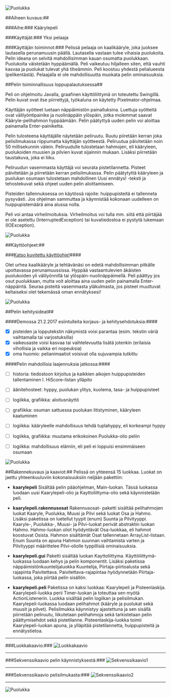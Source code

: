 ![Puolukka](https://github.com/nullkaaryle/kaarylepeli/blob/master/kaarylepeli/src/main/resources/kaarylepelikuvat/puolukka.png)

##Aiheen kuvaus:##

###Aihe:###
Käärylepeli


###Käyttäjät:###
Yksi pelaaja


###Käyttäjän toiminnot:###
Pelissä pelaaja on kaalikääryle, joka juoksee lautasella perunamuusin päällä. Lautasella vastaan tulee vihaisia puolukoita. Pelin ideana on selvitä mahdollisimman kauan osumatta puolukkaan. Puolukoita väistetään hyppäämällä. Peli vaikeutuu hiljalleen siten, että vauhti kasvaa ja puolukat tulevat yhä tiheämmin. Peli koostuu yhdestä pelialueesta (pelikentästä). Pelaajalla ei ole mahdollisuutta muokata pelin ominaisuuksia. 

##Pelin toiminnallisuus loppupalautuksessa##

Peli on ohjelmoitu Javalla, graafinen käyttöliittymä on toteutettu Swingillä. Pelin kuvat ovat itse piirrettyjä, työkaluna on käytetty Pixelmator-ohjelmaa. 

Käyttäjän syötteet luetaan näppäimistön painalluksina. Luettuja syötteitä ovat välilyöntipainike ja nuolinäppäin ylöspäin, jotka molemmat saavat Kääryle-pelihahmon hyppäämään. Pelin päätyttyä uuden pelin voi aloittaa painamalla Enter-painiketta.

Pelin tulosteena käyttäjälle näytetään peliruutu. Ruutu piiretään kerran joka pelisilmukassa riippumatta käyttäjän syötteestä. Peliruutua päivitetään noin 50 millisekunnin välein. Peliruudulle tulostetaan hahmojen, eli kääryleen, puolukoiden muusien ja pilvien kuvat sijainnin mukaan. Lisäksi piirretään taustakuva, joka ei liiku. 

Peliruudun vasemmasta käyttäjä voi seurata pistetilannetta. Pisteet päivitetään ja piirretään kerran pelisilmukassa. Pelin päätytyttä kääryleen ja puolukan osumaan tulostetaan mahdollinen Uusi ennätys! -teksti ja tehostekuvat sekä ohjeet uuden pelin aloittamiseen. 

Pisteiden tallennuksessa on käytössä rajoite: huippupisteitä ei tallenneta pysyvästi. Jos ohjelman sammuttaa ja käynnistää kokonaan uudelleen on huippupistemäärä aina alussa nolla.

Peli voi antaa virheilmoituksia. Virheilmoitus voi tulla mm. siitä että piirtäjää ei ole asetettu (InterruptedException) tai kuvatiedostoa ei pystytä lukemaan (IOException).


![Puolukka](https://github.com/nullkaaryle/kaarylepeli/blob/master/kaarylepeli/src/main/resources/kaarylepelikuvat/puolukka.png)

##Käyttöohjeet:##

###[Katso kuvitettu käyttöohje!](https://github.com/nullkaaryle/kaarylepeli/blob/master/dokumentaatio/kuvallinenKayttoohje.md)####

Olet urhea kaalikääryle ja tehtävänäsi on edetä mahdollisimman pitkälle upottavassa perunamuussissa. Hyppää vastaantulevien äkäisten puolukoiden yli välilyönnillä tai ylöspäin-nuolinäppäimellä. Peli päättyy jos osut puolukkaan, mutta voit aloittaa aina uuden pelin painamalla Enter-näppäintä. Seuraa pisteitä vasemmasta yläkulmasta, jos pisteet muuttuvat keltaiseksi olet tekemässä oman ennätyksesi! 

![Puolukka](https://github.com/nullkaaryle/kaarylepeli/blob/master/kaarylepeli/src/main/resources/kaarylepelikuvat/puolukka.png)





##Pelin kehitysideat##

####Demossa 21.2.2017 esiintulleita korjaus- ja kehitysehdotuksia:####
- [x] pisteiden ja lopputekstin näkymistä voisi parantaa (esim. tekstin väriä vaihtamalla tai varjostuksilla)
- [x] vaikeusaste voisi kasvaa tai vaihtelevuutta lisätä jotenkin (erilaisia vihollisia ja vaikka eri nopeuksia)
- [x] oma huomio: pelianimaatiot voisivat olla sujuvampia _tutkittu_

####Pelin mahdollisia laajennuksia jatkossa:####
- [ ] historia: tiedostoon kirjoitus ja kaikkien aikojen huippupisteiden tallentaminen l. HiScore-listan ylläpito
- [ ] äänitehosteet: hyppy, puolukan ylitys, kuolema, tasa- ja huippupisteet
- [ ] logiikka, grafiikka: aloitusnäyttö
- [ ] grafiikka: osuman sattuessa puolukan litistyminen, kääryleen kaatuminen
- [ ] logiikka: kääryleelle mahdollisuus tehdä tuplahyppy, eli korkeampi hyppy
- [ ] logiikka, grafiikka: muutama erikokoinen Puolukka-olio peliin
- [ ] logiikka: mahdollisuus elämiin, eli peli ei loppuisi ensimmäiseen osumaan


![Puolukka](https://github.com/nullkaaryle/kaarylepeli/blob/master/kaarylepeli/src/main/resources/kaarylepelikuvat/puolukka.png)

##Rakennekuvaus ja kaaviot:##
Pelissä on yhteensä 15 luokkaa. Luokat on jaettu yhteenkuuluviin kokonaisuuksiin neljään pakettiin:

* **kaarylepeli**
Sisältää pelin pääohjelman, Main-luokan. Tässä luokassa luodaan uusi Kaarylepeli-olio ja Kayttoliittyma-olio sekä käynnistetään peli.

* **kaarylepeli.rakennusosat**
Rakennusosat- paketti sisältää pelihahmojen luokat Kaaryle, Puolukka, Muusi ja Pilvi sekä luokat Osa ja Hahmo. Lisäksi paketissa on luetellut tyypit (enum) Suunta ja Pilvityyppi. Kaaryle-, Puolukka-, Muusi- ja Pilvi-luokat perivät abstraktin luokan Hahmo. Hahmo-luokan oliot hyödyntävät Osa-luokkaa, eli hahmot koostuvat Osista. Hahmon sisältämät Osat tallennetaan ArrayList-listaan. Enum Suunta on apuna Hahmon suunnan vaihtamista varten ja Pilvityyppi määrittelee Pilvi-oliolle typpillisiä ominaisuuksia.

* **kaarylepeli.gui**
Paketti sisältää luokan Kayttoliittyma. Käyttöliittymä-luokassa luodaan kehys ja pelin komponentit. Lisäksi paketissa näppäimistönkuuntelijaluokka Kuuntelija, Piirtaja-piirtoalusta sekä rajapinta Paivitettava. Paivitettava-rajapintaa hyödynnetään Piirtaja-luokassa, joka piirtää pelin sisällön.

* **kaarylepeli.peli**
Paketissa on kaksi luokkaa: Kaarylepeli ja Pisteenlaskija. Kaarylepeli-luokka perii Timer-luokan ja toteuttaa sen myötä ActionListenerin. Luokka sisältää pelin logiikan ja pelisilmukan. Kaarylepeli-luokassa luodaan pelihahmot (kääryle ja puolukat sekä muusit ja pilvet). Pelisilmukka käynnistyy ajastettuna ja sen sisällä piirretään peliruutu, liikutetaan pelihahmoja sekä tarkistetaan pelin päättymisehdot sekä pistetilanne. Pisteenlaskija-luokka toimii Kaarylepeli-luokan apuna, ja ylläpitää pistetilannetta, huippupisteitä ja ennätystietoa.

* * *

###Luokkakaavio:###
![Luokkakaavio](https://github.com/nullkaaryle/kaarylepeli/blob/master/dokumentaatio/kaaviot/luokkakaavio_vaaka.png)

* * *

###Sekvenssikaavio pelin käynnistyksestä:###
![Sekvenssikaavio1](https://github.com/nullkaaryle/kaarylepeli/blob/master/dokumentaatio/kaaviot/sekvenssikaavio_pelinKaynnistys.png)

* * *

###Sekvenssikaavio pelisilmukasta:###
![Sekvenssikaavio2](https://github.com/nullkaaryle/kaarylepeli/blob/master/dokumentaatio/kaaviot/sekvenssikaavio_kaynnistys_20170221.png)

* * *

![Puolukka](https://github.com/nullkaaryle/kaarylepeli/blob/master/kaarylepeli/src/main/resources/kaarylepelikuvat/puolukka.png)
